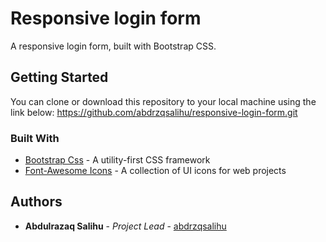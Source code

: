 # Responsive login form

A responsive login form, built with Bootstrap CSS.

## Getting Started

You can clone or download this repository to your local machine using the link below:
<https://github.com/abdrzqsalihu/responsive-login-form.git>

### Built With

* [Bootstrap Css](https://getbootstrap.com/) - A utility-first CSS framework
* [Font-Awesome Icons](https://fontawesome.com/) - A collection of UI icons for web projects

## Authors

* **Abdulrazaq Salihu** - *Project Lead* - [abdrzqsalihu](https://github.com/abdrzqsalihu)
